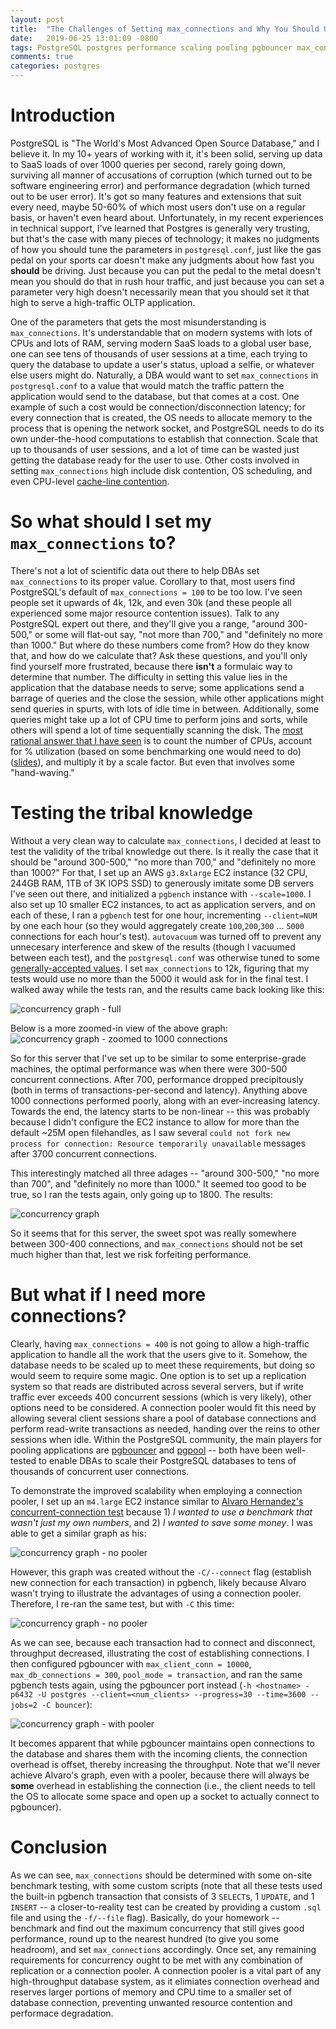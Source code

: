 ```yaml
---
layout: post
title:  "The Challenges of Setting max_connections and Why You Should Use a Connection Pooler"
date:   2019-06-25 13:01:09 -0800
tags: PostgreSQL postgres performance scaling pooling pgbouncer max_connections
comments: true
categories: postgres
---
```


# Introduction
PostgreSQL is "The World's Most Advanced Open Source Database," and I believe it.  In my 10+ years of working with it, it's been solid, serving up data to SaaS loads of over 1000 queries per second, rarely going down, surviving all manner of accusations of corruption (which turned out to be software engineering error) and performance degradation (which turned out to be user error).  It's got so many features and extensions that suit every need, maybe 50-60% of which most users don't use on a regular basis, or haven't even heard about.  Unfortunately, in my recent experiences in technical support, I've learned that Postgres is generally very trusting, but that's the case with many pieces of technology; it makes no judgments of how you should tune the parameters in `postgresql.conf`, just like the gas pedal on your sports car doesn't make any judgments about how fast you __should__ be driving.  Just because you can put the pedal to the metal doesn't mean you should do that in rush hour traffic, and just because you can set a parameter very high doesn't necessarily mean that you should set it that high to serve a high-traffic OLTP application.

One of the parameters that gets the most misunderstanding is `max_connections`.  It's understandable that on modern systems with lots of CPUs and lots of RAM, serving modern SaaS loads to a global user base, one can see tens of thousands of user sessions at a time, each trying to query the database to update a user's status, upload a selfie, or whatever else users might do.  Naturally, a DBA would want to set `max_connections` in `postgresql.conf` to a value that would match the traffic pattern the application would send to the database, but that comes at a cost.  One example of such a cost would be connection/disconnection latency; for every connection that is created, the OS needs to allocate memory to the process that is opening the network socket, and PostgreSQL needs to do its own under-the-hood computations to establish that connection.  Scale that up to thousands of user sessions, and a lot of time can be wasted just getting the database ready for the user to use.  Other costs involved in setting `max_connections` high include disk contention, OS scheduling, and even CPU-level [cache-line contention](http://richyen.com/postgres/2016/01/14/numa_spinlocks_issue.html).

# So what should I set my `max_connections` to?
There's not a lot of scientific data out there to help DBAs set `max_connections` to its proper value.  Corollary to that, most users find PostgreSQL's default of `max_connections = 100` to be too low.  I've seen people set it upwards of 4k, 12k, and even 30k (and these people all experienced some major resource contention issues).  Talk to any PostgreSQL expert out there, and they'll give you a range, "around 300-500," or some will flat-out say, "not more than 700," and "definitely no more than 1000."  But where do these numbers come from?  How do they know that, and how do we calculate that?  Ask these questions, and you'll only find yourself more frustrated, because there __isn't__ a formulaic way to determine that number.  The difficulty in setting this value lies in the application that the database needs to serve; some applications send a barrage of queries and the close the session, while other applications might send queries in spurts, with lots of idle time in between.  Additionally, some queries might take up a lot of CPU time to perform joins and sorts, while others will spend a lot of time sequentially scanning the disk.  The [most rational answer that I have seen](https://youtu.be/IFIXpm73qtk?t=1216) is to count the number of CPUs, account for % utilization (based on some benchmarking one would need to do) ([slides](https://speakerdeck.com/ongres/postgresql-configuration-for-humans?slide=18)), and multiply it by a scale factor.  But even that involves some "hand-waving."

# Testing the tribal knowledge
Without a very clean way to calculate `max_connections`, I decided at least to test the validity of the tribal knowledge out there.  Is it really the case that it should be "around 300-500," "no more than 700," and "definitely no more than 1000?"  For that, I set up an AWS `g3.8xlarge` EC2 instance (32 CPU, 244GB RAM, 1TB of 3K IOPS SSD) to generously imitate some DB servers I've seen out there, and initialized a `pgbench` instance with `--scale=1000`.  I also set up 10 smaller EC2 instances, to act as application servers, and on each of these, I ran a `pgbench` test for one hour, incrementing `--client=NUM` by one each hour (so they would aggregately create `100`,`200`,`300` ... `5000` connections for each hour's test).  `autovacuum` was turned off to prevent any unnecesary interference and skew of the results (though I vacuumed between each test), and the `postgresql.conf` was otherwise tuned to some [generally-accepted values](https://www.pgconfig.org/#/tuning).  I set `max_connections` to 12k, figuring that my tests would use no more than the 5000 it would ask for in the final test.  I walked away while the tests ran, and the results came back looking like this:

![concurrency graph - full](https://d1wuojemv4s7aw.cloudfront.net/items/1j3v1c3U0m3O0p0K1z0U/transaction%20throughput_latency_v_concurrency_1.png)

Below is a more zoomed-in view of the above graph:
![concurrency graph - zoomed to 1000 connections](https://d1wuojemv4s7aw.cloudfront.net/items/350Q453N0Q3X2o3z0q0K/transaction%20throughput_latency_v_concurrency_1z.png)

So for this server that I've set up to be similar to some enterprise-grade machines, the optimal performance was when there were 300-500 concurrent connections.  After 700, performance dropped precipitously (both in terms of transactions-per-second and latency).  Anything above 1000 connections performed poorly, along with an ever-increasing latency.  Towards the end, the latency starts to be non-linear -- this was probably because I didn't configure the EC2 instance to allow for more than the default ~25M open filehandles, as I saw several `could not fork new process for connection: Resource temporarily unavailable` messages after 3700 concurrent connections.

This interestingly matched all three adages -- "around 300-500," "no more than 700", and "definitely no more than 1000."  It seemed too good to be true, so I ran the tests again, only going up to 1800.  The results:

![concurrency graph](https://d1wuojemv4s7aw.cloudfront.net/items/3F1y3A1t3u0T3z3k3H11/transaction%20throughput_latency_v_concurrency_2.png)

So it seems that for this server, the sweet spot was really somewhere between 300-400 connections, and `max_connections` should not be set much higher than that, lest we risk forfeiting performance.

# But what if I need more connections?
Clearly, having `max_connections = 400` is not going to allow a high-traffic application to handle all the work that the users give to it.  Somehow, the database needs to be scaled up to meet these requirements, but doing so would seem to require some magic.  One option is to set up a replication system so that reads are distributed across several servers, but if write traffic ever exceeds 400 concurrent sessions (which is very likely), other options need to be considered.  A connection pooler would fit this need by allowing several client sessions share a pool of database connections and perform read-write transactions as needed, handing over the reins to other sessions when idle.  Within the PostgreSQL community, the main players for pooling applications are [pgbouncer](https://pgbouncer.github.io/) and [pgpool](https://www.pgpool.net/mediawiki/index.php/Main_Page) -- both have been well-tested to enable DBAs to scale their PostgreSQL databases to tens of thousands of concurrent user connections.

To demonstrate the improved scalability when employing a connection pooler, I set up an `m4.large` EC2 instance similar to [Alvaro Hernandez's concurrent-connection test](https://speakerdeck.com/ongres/postgresql-configuration-for-humans?slide=17) because 1) *I wanted to use a benchmark that wasn't just my own numbers*, and 2) *I wanted to save some money*.  I was able to get a similar graph as his:

![concurrency graph - no pooler](https://cl.ly/7574d980aed2/transaction_throughput_latency_v_concurrency_nopooler.png)

However, this graph was created without the `-C/--connect` flag (establish new connection for each transaction) in pgbench, likely because Alvaro wasn't trying to illustrate the advantages of using a connection pooler.  Therefore, I re-ran the same test, but with `-C` this time:

![concurrency graph - no pooler](https://cl.ly/57876b8bfb8c/transaction_throughput_latency_v_concurrency_nopooler_C.png)

As we can see, because each transaction had to connect and disconnect, throughput decreased, illustrating the cost of establishing connections.  I then configured pgbouncer with `max_client_conn = 10000`, `max_db_connections = 300`, `pool_mode = transaction`, and ran the same pgbench tests again, using the pgbouncer port instead (`-h <hostname> -p6432 -U postgres --client=<num_clients> --progress=30 --time=3600 --jobs=2 -C bouncer`):

![concurrency graph - with pooler](https://cl.ly/068d0a83e4d2/transaction_throughput_latency_v_concurrency_w_pooler_C.png)

It becomes apparent that while pgbouncer maintains open connections to the database and shares them with the incoming clients, the connection overhead is offset, thereby increasing the throughput.  Note that we'll never achieve Alvaro's graph, even with a pooler, because there will always be __some__ overhead in establishing the connection (i.e., the client needs to tell the OS to allocate some space and open up a socket to actually connect to pgbouncer).

# Conclusion
As we can see, `max_connections` should be determined with some on-site benchmark testing, with some custom scripts (note that all these tests used the built-in pgbench transaction that consists of 3 `SELECT`s, 1 `UPDATE`, and 1 `INSERT` -- a closer-to-reality test can be created by providing a custom `.sql` file and using the `-f/--file` flag).  Basically, do your homework -- benchmark and find out the maximum concurrency that still gives good performance, round up to the nearest hundred (to give you some headroom), and set `max_connections` accordingly.  Once set, any remaining requirements for concurrency ought to be met with any combination of replication or a connection pooler.  A connection pooler is a vital part of any high-throughput database system, as it elimiates connection overhead and reserves larger portions of memory and CPU time to a smaller set of database connection, preventing unwanted resource contention and performace degradation.
